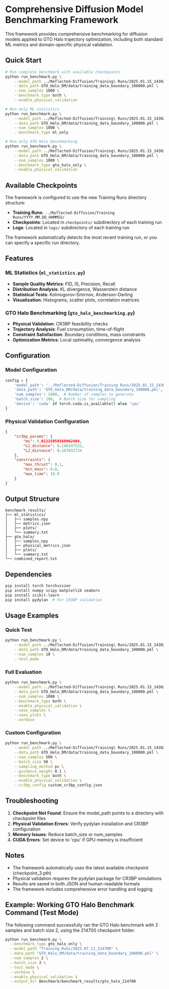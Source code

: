 # Comprehensive Diffusion Model Benchmarking Framework

This framework provides comprehensive benchmarking for diffusion models applied to GTO Halo trajectory optimization, including both standard ML metrics and domain-specific physical validation.

## Quick Start

```bash
# Run complete benchmark with available checkpoints
python run_benchmark.py \
    --model_path ../Reflected-Diffusion/Training\ Runs/2025.01.15_143022 \
    --data_path GTO_Halo_DM/data/training_data_boundary_100000.pkl \
    --num_samples 1000 \
    --benchmark_type both \
    --enable_physical_validation

# Run only ML statistics
python run_benchmark.py \
    --model_path ../Reflected-Diffusion/Training\ Runs/2025.01.15_143022 \
    --data_path GTO_Halo_DM/data/training_data_boundary_100000.pkl \
    --num_samples 1000 \
    --benchmark_type ml_only

# Run only GTO Halo benchmarking
python run_benchmark.py \
    --model_path ../Reflected-Diffusion/Training\ Runs/2025.01.15_143022 \
    --data_path GTO_Halo_DM/data/training_data_boundary_100000.pkl \
    --num_samples 1000 \
    --benchmark_type gto_halo_only \
    --enable_physical_validation
```

## Available Checkpoints

The framework is configured to use the new Training Runs directory structure:

- **Training Runs**: `../Reflected-Diffusion/Training Runs/YYYY.MM.DD_HHMMSS/`
- **Checkpoints**: Located in `checkpoints/` subdirectory of each training run
- **Logs**: Located in `logs/` subdirectory of each training run

The framework automatically detects the most recent training run, or you can specify a specific run directory.

## Features

### ML Statistics (`ml_statistics.py`)
- **Sample Quality Metrics**: FID, IS, Precision, Recall
- **Distribution Analysis**: KL divergence, Wasserstein distance
- **Statistical Tests**: Kolmogorov-Smirnov, Anderson-Darling
- **Visualization**: Histograms, scatter plots, correlation matrices

### GTO Halo Benchmarking (`gto_halo_benchmarking.py`)
- **Physical Validation**: CR3BP feasibility checks
- **Trajectory Analysis**: Fuel consumption, time-of-flight
- **Constraint Satisfaction**: Boundary conditions, mass constraints
- **Optimization Metrics**: Local optimality, convergence analysis

## Configuration

### Model Configuration
```python
config = {
    'model_path': '../Reflected-Diffusion/Training Runs/2025.01.15_143022',  # Checkpoint directory
    'data_path': 'GTO_Halo_DM/data/training_data_boundary_100000.pkl',  # Reference data
    'num_samples': 1000,  # Number of samples to generate
    'batch_size': 100,  # Batch size for sampling
    'device': 'cuda' if torch.cuda.is_available() else 'cpu'
}
```

### Physical Validation Configuration
```json
{
    "cr3bp_params": {
        "mu": 0.01215058560962404,
        "L1_distance": 0.146347522,
        "L2_distance": 0.167832734
    },
    "constraints": {
        "max_thrust": 0.1,
        "min_mass": 0.8,
        "max_time": 10.0
    }
}
```

## Output Structure

```
benchmark_results/
├── ml_statistics/
│   ├── samples.npy
│   ├── metrics.json
│   ├── plots/
│   └── summary.txt
├── gto_halo/
│   ├── samples.npy
│   ├── physical_metrics.json
│   ├── plots/
│   └── summary.txt
└── combined_report.txt
```

## Dependencies

```bash
pip install torch torchvision
pip install numpy scipy matplotlib seaborn
pip install scikit-learn
pip install pydylan  # For CR3BP validation
```

## Usage Examples

### Quick Test
```bash
python run_benchmark.py \
    --model_path ../Reflected-Diffusion/Training\ Runs/2025.01.15_143022 \
    --data_path GTO_Halo_DM/data/training_data_boundary_100000.pkl \
    --num_samples 10 \
    --test_mode
```

### Full Evaluation
```bash
python run_benchmark.py \
    --model_path ../Reflected-Diffusion/Training\ Runs/2025.01.15_143022 \
    --data_path GTO_Halo_DM/data/training_data_boundary_100000.pkl \
    --num_samples 1000 \
    --benchmark_type both \
    --enable_physical_validation \
    --save_samples \
    --save_plots \
    --verbose
```

### Custom Configuration
```bash
python run_benchmark.py \
    --model_path ../Reflected-Diffusion/Training\ Runs/2025.01.15_143022 \
    --data_path GTO_Halo_DM/data/training_data_boundary_100000.pkl \
    --num_samples 500 \
    --batch_size 50 \
    --sampling_method pc \
    --guidance_weight 0.1 \
    --benchmark_type both \
    --enable_physical_validation \
    --cr3bp_config custom_cr3bp_config.json
```

## Troubleshooting

1. **Checkpoint Not Found**: Ensure the model_path points to a directory with checkpoint files
2. **Physical Validation Errors**: Verify pydylan installation and CR3BP configuration
3. **Memory Issues**: Reduce batch_size or num_samples
4. **CUDA Errors**: Set device to 'cpu' if GPU memory is insufficient

## Notes

- The framework automatically uses the latest available checkpoint (checkpoint_3.pth)
- Physical validation requires the pydylan package for CR3BP simulations
- Results are saved in both JSON and human-readable formats
- The framework includes comprehensive error handling and logging 

## Example: Working GTO Halo Benchmark Command (Test Mode)

The following command successfully ran the GTO Halo benchmark with 2 samples and batch size 2, using the 214700 checkpoint folder:

```bash
python run_benchmark.py \
  --benchmark_type gto_halo_only \
  --model_path "Training Runs/2025.07.11_214700" \
  --data_path "GTO_Halo_DM/data/training_data_boundary_100000.pkl" \
  --num_samples 2 \
  --batch_size 2 \
  --test_mode \
  --verbose \
  --enable_physical_validation \
  --output_dir Benchmark/benchmark_results/gto_halo_214700
``` 